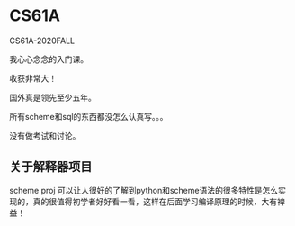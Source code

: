 # CS61A
CS61A-2020FALL

我心心念念的入门课。

收获非常大！

国外真是领先至少五年。

所有scheme和sql的东西都没怎么认真写。。。

没有做考试和讨论。

## 关于解释器项目
scheme proj 可以让人很好的了解到python和scheme语法的很多特性是怎么实现的，真的很值得初学者好好看一看，这样在后面学习编译原理的时候，大有裨益！
